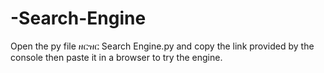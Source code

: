 # -Search-Engine
Open the py file ዘርዝር Search Engine.py and copy the link provided by the console then paste it in a browser to try the engine.
